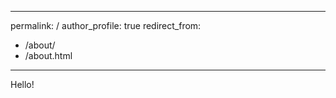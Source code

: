  ---
 permalink: /
 author_profile: true
 redirect_from: 
   - /about/
   - /about.html
 ---
 
Hello! 
